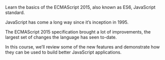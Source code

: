 Learn the basics of the ECMAScript 2015, also known as ES6, JavaScript standard.
 
JavaScript has come a long way since it’s inception in 1995. 

The ECMAScript 2015 specification brought a lot of improvements, the largest set of changes the language has seen to-date. 

In this course, we’ll review some of the new features and demonstrate how they can be used to build better JavaScript applications.